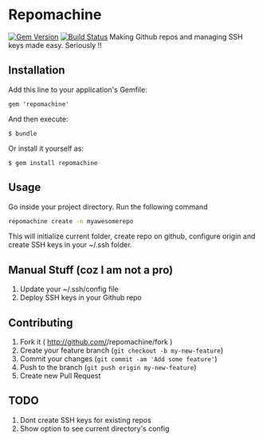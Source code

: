 # Repomachine
[![Gem Version](https://badge.fury.io/rb/repomachine.png)](http://badge.fury.io/rb/repomachine)
[![Build Status](https://travis-ci.org/mayuroks/repomachine.svg?branch=v0.3.0-fix)](https://travis-ci.org/mayuroks/repomachine)
Making Github repos and managing SSH keys made easy. Seriously !!
## Installation

Add this line to your application's Gemfile:

    gem 'repomachine'

And then execute:

    $ bundle

Or install it yourself as:

    $ gem install repomachine

## Usage
Go inside your project directory. Run the following command
```bash
repomachine create -n myawesomerepo
```
This will initialize current folder, create repo on github, configure origin and 
create SSH keys in your ~/.ssh folder.

## Manual Stuff (coz I am not a pro)

1. Update your ~/.ssh/config file
2. Deploy SSH keys in your Github repo 

## Contributing

1. Fork it ( http://github.com/<my-github-username>/repomachine/fork )
2. Create your feature branch (`git checkout -b my-new-feature`)
3. Commit your changes (`git commit -am 'Add some feature'`)
4. Push to the branch (`git push origin my-new-feature`)
5. Create new Pull Request

## TODO
1. Dont create SSH keys for existing repos
2. Show option to see current directory's config

